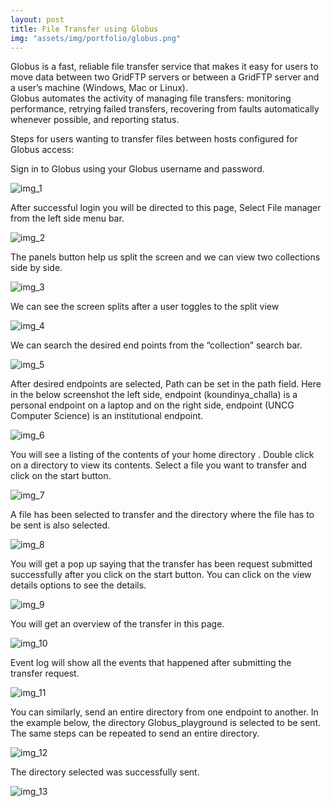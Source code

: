 ```yaml
---
layout: post
title: File Transfer using Globus
img: "assets/img/portfolio/globus.png"
---
```


Globus is a fast, reliable file transfer service that makes it easy for users to move data between two GridFTP servers or between a GridFTP server and a user’s machine (Windows, Mac or Linux). <br>
Globus automates the activity of managing file transfers: monitoring performance, retrying failed transfers, recovering from faults automatically whenever possible, and reporting status. <br>

Steps for users wanting to transfer files between hosts configured for Globus access:

Sign in to Globus using your Globus username and password.

![img_1](https://i.imgur.com/hN0TytC.png)

After successful login you will be directed to this page, Select File manager from the left side menu bar.

![img_2](https://i.imgur.com/ih8T69H.png)

The panels button help us split the screen and we can view two collections side by side.

![img_3](https://i.imgur.com/8ZPCTy6.png)

We can see the screen splits after a user toggles to the split view

![img_4](https://i.imgur.com/tTcOvTJ.png)

We can search the desired end points from the “collection” search bar.

![img_5](https://i.imgur.com/4znMJ5u.png)

After desired endpoints are selected, Path can be set in the path field. Here in the below screenshot the left side, endpoint (koundinya_challa) is a personal endpoint on a laptop and on the right side, endpoint (UNCG Computer Science) is an institutional endpoint.

![img_6](https://i.imgur.com/7R5B21N.png)

You will see a listing of the contents of your home directory . Double click on a directory to view its contents. Select a file you want to transfer and click on the start button.

![img_7](https://i.imgur.com/Dao4yBY.png)

A file has been selected to transfer and the directory where the file has to be sent is also selected.

![img_8](https://i.imgur.com/UrHjGEZ.png)

You will get a pop up saying that the transfer has been request submitted successfully after you click on the start button. You can click on the view details options to see the details.

![img_9](https://i.imgur.com/i7barMk.png)

You will get an overview of the transfer in this page.

![img_10](https://i.imgur.com/c1LUvKP.png)

Event log will show all the events that happened after submitting the transfer request.

![img_11](https://i.imgur.com/UydMjPT.png)

You can similarly, send an entire directory from one endpoint to another. In the example below, the directory Globus_playground is selected to be sent. The same steps can be repeated to send an entire directory.

![img_12](https://i.imgur.com/jbTkuBl.png)

The directory selected was successfully sent.

![img_13](https://i.imgur.com/dh2QVa7.png)

